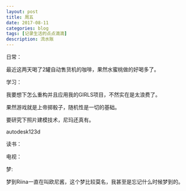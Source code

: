 ```yaml
---
layout: post
title: 周五
date: 2017-08-11
categories: blog
tags: [记录生活的点点滴滴]
description: 流水账
---
```



日常：

最近这两天喝了2罐自动售货机的咖啡，果然水蜜桃做的好喝多了。

学习：

我要想下怎么重构并且应用我的GIRLS项目，不然实在是太浪费了。

果然游戏就是上帝掷骰子，随机性是一切的基础。

要研究下照片建模技术，尼玛还真有。

autodesk123d

读书：


电视：


梦:

梦到Riina一直在叫欧尼酱，这个梦比较莫名，我甚至是忘记什么时候梦到的。





